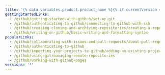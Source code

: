 ```yaml
---
title: '{% data variables.product.product_name %}{% if currentVersion == "free-pro-team@latest" %}.com{% endif %} Documentação de ajuda'
gettingStartedLinks:
  - /github/getting-started-with-github/set-up-git
  - /github/authenticating-to-github/connecting-to-github-with-ssh
  - /github/creating-cloning-and-archiving-repositories/creating-a-repository-on-github
  - /github/writing-on-github/basic-writing-and-formatting-syntax
popularLinks:
  - /github/collaborating-with-issues-and-pull-requests/about-pull-requests
  - /github/authenticating-to-github
  - /github/importing-your-projects-to-github/adding-an-existing-project-to-github-using-the-command-line
  - /github/using-git/managing-remote-repositories
  - /github/working-with-github-pages
versions: '*'
---
```



